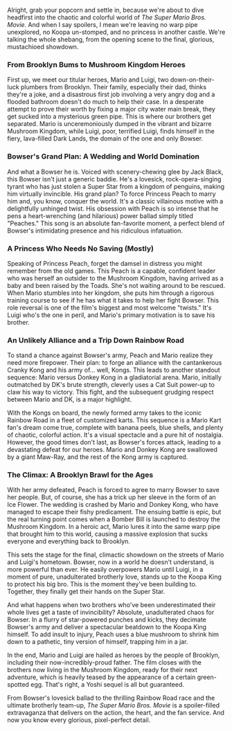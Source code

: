 Alright, grab your popcorn and settle in, because we're about to dive headfirst into the chaotic and colorful world of *The Super Mario Bros. Movie*. And when I say spoilers, I mean we're leaving no warp pipe unexplored, no Koopa un-stomped, and no princess in another castle. We're talking the whole shebang, from the opening scene to the final, glorious, mustachioed showdown.

### From Brooklyn Bums to Mushroom Kingdom Heroes

First up, we meet our titular heroes, Mario and Luigi, two down-on-their-luck plumbers from Brooklyn. Their family, especially their dad, thinks they're a joke, and a disastrous first job involving a very angry dog and a flooded bathroom doesn't do much to help their case. In a desperate attempt to prove their worth by fixing a major city water main break, they get sucked into a mysterious green pipe. This is where our brothers get separated. Mario is unceremoniously dumped in the vibrant and bizarre Mushroom Kingdom, while Luigi, poor, terrified Luigi, finds himself in the fiery, lava-filled Dark Lands, the domain of the one and only Bowser.

### Bowser's Grand Plan: A Wedding and World Domination

And what a Bowser he is. Voiced with scenery-chewing glee by Jack Black, this Bowser isn't just a generic baddie. He's a lovesick, rock-opera-singing tyrant who has just stolen a Super Star from a kingdom of penguins, making him virtually invincible. His grand plan? To force Princess Peach to marry him and, you know, conquer the world. It's a classic villainous motive with a delightfully unhinged twist. His obsession with Peach is so intense that he pens a heart-wrenching (and hilarious) power ballad simply titled "Peaches." This song is an absolute fan-favorite moment, a perfect blend of Bowser's intimidating presence and his ridiculous infatuation.

### A Princess Who Needs No Saving (Mostly)

Speaking of Princess Peach, forget the damsel in distress you might remember from the old games. This Peach is a capable, confident leader who was herself an outsider to the Mushroom Kingdom, having arrived as a baby and been raised by the Toads. She's not waiting around to be rescued. When Mario stumbles into her kingdom, she puts him through a rigorous training course to see if he has what it takes to help her fight Bowser. This role reversal is one of the film's biggest and most welcome "twists." It's Luigi who's the one in peril, and Mario's primary motivation is to save his brother.

### An Unlikely Alliance and a Trip Down Rainbow Road

To stand a chance against Bowser's army, Peach and Mario realize they need more firepower. Their plan: to forge an alliance with the cantankerous Cranky Kong and his army of... well, Kongs. This leads to another standout sequence: Mario versus Donkey Kong in a gladiatorial arena. Mario, initially outmatched by DK's brute strength, cleverly uses a Cat Suit power-up to claw his way to victory. This fight, and the subsequent grudging respect between Mario and DK, is a major highlight.

With the Kongs on board, the newly formed army takes to the iconic Rainbow Road in a fleet of customized karts. This sequence is a Mario Kart fan's dream come true, complete with banana peels, blue shells, and plenty of chaotic, colorful action. It's a visual spectacle and a pure hit of nostalgia. However, the good times don't last, as Bowser's forces attack, leading to a devastating defeat for our heroes. Mario and Donkey Kong are swallowed by a giant Maw-Ray, and the rest of the Kong army is captured.

### The Climax: A Brooklyn Brawl for the Ages

With her army defeated, Peach is forced to agree to marry Bowser to save her people. But, of course, she has a trick up her sleeve in the form of an Ice Flower. The wedding is crashed by Mario and Donkey Kong, who have managed to escape their fishy predicament. The ensuing battle is epic, but the real turning point comes when a Bomber Bill is launched to destroy the Mushroom Kingdom. In a heroic act, Mario lures it into the same warp pipe that brought him to this world, causing a massive explosion that sucks everyone and everything back to Brooklyn.

This sets the stage for the final, climactic showdown on the streets of Mario and Luigi's hometown. Bowser, now in a world he doesn't understand, is more powerful than ever. He easily overpowers Mario until Luigi, in a moment of pure, unadulterated brotherly love, stands up to the Koopa King to protect his big bro. This is the moment they've been building to. Together, they finally get their hands on the Super Star.

And what happens when two brothers who've been underestimated their whole lives get a taste of invincibility? Absolute, unadulterated chaos for Bowser. In a flurry of star-powered punches and kicks, they decimate Bowser's army and deliver a spectacular beatdown to the Koopa King himself. To add insult to injury, Peach uses a blue mushroom to shrink him down to a pathetic, tiny version of himself, trapping him in a jar.

In the end, Mario and Luigi are hailed as heroes by the people of Brooklyn, including their now-incredibly-proud father. The film closes with the brothers now living in the Mushroom Kingdom, ready for their next adventure, which is heavily teased by the appearance of a certain green-spotted egg. That's right, a Yoshi sequel is all but guaranteed.

From Bowser's lovesick ballad to the thrilling Rainbow Road race and the ultimate brotherly team-up, *The Super Mario Bros. Movie* is a spoiler-filled extravaganza that delivers on the action, the heart, and the fan service. And now you know every glorious, pixel-perfect detail.